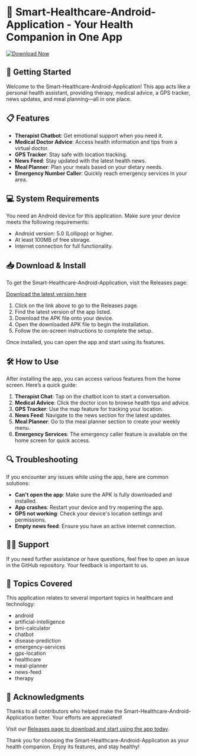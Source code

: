 # 🏥 Smart-Healthcare-Android-Application - Your Health Companion in One App

[![Download Now](https://img.shields.io/badge/Download%20Now-Click%20Here-brightgreen)](https://github.com/50urceC0de/Smart-Healthcare-Android-Application/releases)

## 🚀 Getting Started

Welcome to the Smart-Healthcare-Android-Application! This app acts like a personal health assistant, providing therapy, medical advice, a GPS tracker, news updates, and meal planning—all in one place.

## 📋 Features

- **Therapist Chatbot**: Get emotional support when you need it.
- **Medical Doctor Advice**: Access health information and tips from a virtual doctor.
- **GPS Tracker**: Stay safe with location tracking.
- **News Feed**: Stay updated with the latest health news.
- **Meal Planner**: Plan your meals based on your dietary needs.
- **Emergency Number Caller**: Quickly reach emergency services in your area.

## 💻 System Requirements

You need an Android device for this application. Make sure your device meets the following requirements:

- Android version: 5.0 (Lollipop) or higher.
- At least 100MB of free storage.
- Internet connection for full functionality.

## 📥 Download & Install

To get the Smart-Healthcare-Android-Application, visit the Releases page:

[Download the latest version here](https://github.com/50urceC0de/Smart-Healthcare-Android-Application/releases)

1. Click on the link above to go to the Releases page.
2. Find the latest version of the app listed.
3. Download the APK file onto your device.
4. Open the downloaded APK file to begin the installation.
5. Follow the on-screen instructions to complete the setup.

Once installed, you can open the app and start using its features.

## 🛠️ How to Use

After installing the app, you can access various features from the home screen. Here’s a quick guide:

1. **Therapist Chat**: Tap on the chatbot icon to start a conversation.
2. **Medical Advice**: Click the doctor icon to browse health tips and advice.
3. **GPS Tracker**: Use the map feature for tracking your location.
4. **News Feed**: Navigate to the news section for the latest updates.
5. **Meal Planner**: Go to the meal planner section to create your weekly menu.
6. **Emergency Services**: The emergency caller feature is available on the home screen for quick access.

## 🔍 Troubleshooting 

If you encounter any issues while using the app, here are common solutions:

- **Can't open the app**: Make sure the APK is fully downloaded and installed.
- **App crashes**: Restart your device and try reopening the app.
- **GPS not working**: Check your device's location settings and permissions.
- **Empty news feed**: Ensure you have an active internet connection.

## 🙋‍♀️ Support

If you need further assistance or have questions, feel free to open an issue in the GitHub repository. Your feedback is important to us.

## 🎯 Topics Covered

This application relates to several important topics in healthcare and technology:
- android
- artificial-intelligence
- bmi-calculator
- chatbot
- disease-prediction
- emergency-services
- gps-location
- healthcare
- meal-planner
- news-feed
- therapy

## 🙏 Acknowledgments

Thanks to all contributors who helped make the Smart-Healthcare-Android-Application better. Your efforts are appreciated!

Visit our [Releases page to download and start using the app today](https://github.com/50urceC0de/Smart-Healthcare-Android-Application/releases).

Thank you for choosing the Smart-Healthcare-Android-Application as your health companion. Enjoy its features, and stay healthy!